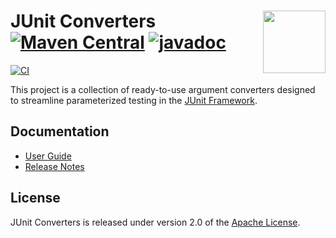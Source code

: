# <img src="https://stefano.codes/junit-converters/assets/images/logo.png" align="right" width="100">JUnit Converters [![Maven Central](https://img.shields.io/maven-central/v/io.github.scordio/junit-converters?label=Maven%20Central)](https://mvnrepository.com/artifact/io.github.scordio/junit-converters) [![javadoc](https://javadoc.io/badge2/io.github.scordio/junit-converters/javadoc.svg)](https://javadoc.io/doc/io.github.scordio/junit-converters)

[![CI](https://github.com/scordio/junit-converters/actions/workflows/main.yml/badge.svg?branch=main)](https://github.com/scordio/junit-converters/actions/workflows/main.yml?query=branch%3Amain)

This project is a collection of ready-to-use argument converters designed to streamline parameterized testing in the
[JUnit Framework](https://junit.org/).

## Documentation

- [User Guide](https://scordio.github.io/junit-converters/)
- [Release Notes](../../releases)

## License

JUnit Converters is released under version 2.0 of the [Apache License](https://www.apache.org/licenses/LICENSE-2.0).
